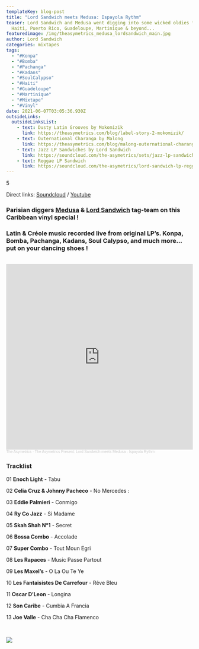 ```yaml
---
templateKey: blog-post
title: "Lord Sandwich meets Medusa: Ispayola Rythm"
teaser: Lord Sandwich and Medusa went digging into some wicked oldies from
  Haiti, Puerto Rico, Guadeloupe, Martinique & beyond...
featuredimage: /img/theasymetrics_medusa_lordsandwich_main.jpg
author: Lord Sandwich
categories: mixtapes
tags:
  - "#Konpa"
  - "#Bomba"
  - "#Pachanga"
  - "#Kadans"
  - "#SoulCalypso"
  - "#Haiti"
  - "#Guadeloupe"
  - "#Martinique"
  - "#Mixtape"
  - "#Vinyl"
date: 2021-06-07T03:05:36.930Z
outsideLinks:
  outsideLinksList:
    - text: Dusty Latin Grooves by Mokomizik
      link: https://theasymetrics.com/blog/label-story-2-mokomizik/
    - text: Outernational Charanga by Malong
      link: https://theasymetrics.com/blog/malong-outernational-charanga-selection/
    - text: Jazz LP Sandwiches by Lord Sandwich
      link: https://soundcloud.com/the-asymetrics/sets/jazz-lp-sandwich
    - text: Reggae LP Sandwich
      link: https://soundcloud.com/the-asymetrics/lord-sandwich-lp-reggae-sandwich
---
```

5

Direct links: [Soundcloud](https://soundcloud.com/the-asymetrics/lord-sandwich-meets-medusa-ispayola-rythm) / [Youtube](https://www.youtube.com/watch?v=PMdOk2LRg7E)

### Parisian diggers [Medusa](https://www.instagram.com/hail.medusa/) & [Lord Sandwich](https://soundcloud.com/the-asymetrics/sets/jazz-lp-sandwich) tag-team on this Caribbean vinyl special !

### Latin & Créole music recorded live from original LP’s. Konpa, Bomba, Pachanga, Kadans, Soul Calypso, and much more... put on your dancing shoes !

<br>

<iframe width="100%" height="500" scrolling="no" frameborder="no" allow="autoplay" src="https://w.soundcloud.com/player/?url=https%3A//api.soundcloud.com/tracks/1063092442&color=%23ff5500&auto_play=false&hide_related=false&show_comments=true&show_user=true&show_reposts=false&show_teaser=true&visual=true"></iframe><div style="font-size: 10px; color: #cccccc;line-break: anywhere;word-break: normal;overflow: hidden;white-space: nowrap;text-overflow: ellipsis; font-family: Interstate,Lucida Grande,Lucida Sans Unicode,Lucida Sans,Garuda,Verdana,Tahoma,sans-serif;font-weight: 100;"><a href="https://soundcloud.com/the-asymetrics" title="The Asymetrics" target="_blank" style="color: #cccccc; text-decoration: none;">The Asymetrics</a> · <a href="https://soundcloud.com/the-asymetrics/lord-sandwich-meets-medusa-ispayola-rythm" title="The Asymetrics Present:  Lord Sandwich meets Medusa - Ispayola Rythm" target="_blank" style="color: #cccccc; text-decoration: none;">The Asymetrics Present:  Lord Sandwich meets Medusa - Ispayola Rythm</a></div>

### Tracklist 

01 **Enoch Light** - Tabu

02 **Celia Cruz & Johnny Pacheco** - No Mercedes : 

03 **Eddie Palmieri** - Conmigo

04 **Ry Co Jazz** - Si Madame

05 **Skah Shah N°1** - Secret

06 **Bossa Combo** - Accolade

07 **Super Combo** - Tout Moun Egri

08 **Les Rapaces** - Music Passe Partout

09 **Les Maxel’s** - O La Ou Te Ye

10 **Les Fantaisistes De Carrefour** - Rêve Bleu

11 **Oscar D’Leon** - Longina

12 **Son Caribe** - Cumbia A Francia

13 **Joe Valle** - Cha Cha Cha Flamenco

<br>

![](/img/theasymetrics_medusa_lordsandwich_2.jpg)